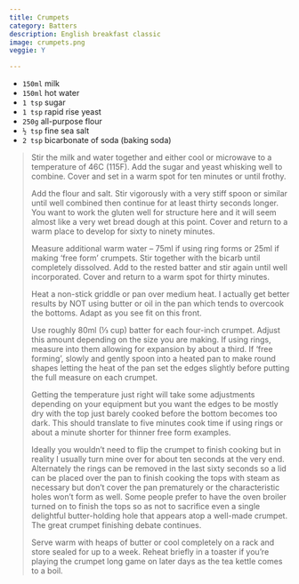 ```yaml
---
title: Crumpets 
category: Batters
description: English breakfast classic
image: crumpets.png
veggie: Y

--- 
```


* `150ml` milk
* `150ml` hot water
* `1 tsp` sugar
* `1 tsp` rapid rise yeast
* `250g` all-purpose flour
* `½ tsp` fine sea salt
* `2 tsp` bicarbonate of soda (baking soda)

> Stir the milk and water together and either cool or microwave to a temperature of 46C (115F). Add the sugar and yeast whisking well to combine. Cover and set in a warm spot for ten minutes or until frothy.
>
> Add the flour and salt. Stir vigorously with a very stiff spoon or similar until well combined then continue for at least thirty seconds longer. You want to work the gluten well for structure here and it will seem almost like a very wet bread dough at this point. Cover and return to a warm place to develop for sixty to ninety minutes.
>
> Measure additional warm water – 75ml if using ring forms or 25ml if making ‘free form’ crumpets. Stir together with the bicarb until completely dissolved. Add to the rested batter and stir again until well incorporated. Cover and return to a warm spot for thirty minutes.
>
> Heat a non-stick griddle or pan over medium heat. I actually get better results by NOT using butter or oil in the pan which tends to overcook the bottoms. Adapt as you see fit on this front.
>
> Use roughly 80ml (⅓ cup) batter for each four-inch crumpet. Adjust this amount depending on the size you are making. If using rings, measure into them allowing for expansion by about a third. If ‘free forming’, slowly and gently spoon into a heated pan to make round shapes letting the heat of the pan set the edges slightly before putting the full measure on each crumpet.
>
> Getting the temperature just right will take some adjustments depending on your equipment but you want the edges to be mostly dry with the top just barely cooked before the bottom becomes too dark. This should translate to five minutes cook time if using rings or about a minute shorter for thinner free form examples.
>
> Ideally you wouldn’t need to flip the crumpet to finish cooking but in reality I usually turn mine over for about ten seconds at the very end. Alternately the rings can be removed in the last sixty seconds so a lid can be placed over the pan to finish cooking the tops with steam as necessary but don’t cover the pan prematurely or the characteristic holes won’t form as well. Some people prefer to have the oven broiler turned on to finish the tops so as not to sacrifice even a single delightful butter-holding hole that appears atop a well-made crumpet. The great crumpet finishing debate continues.
>
> Serve warm with heaps of butter or cool completely on a rack and store sealed for up to a week. Reheat briefly in a toaster if you’re playing the crumpet long game on later days as the tea kettle comes to a boil.

